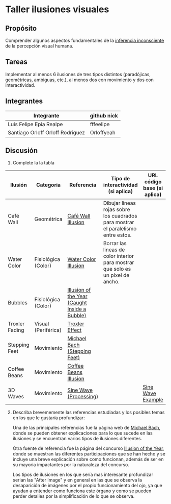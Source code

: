

# Taller ilusiones visuales

## Propósito

Comprender algunos aspectos fundamentales de la [inferencia inconsciente](https://github.com/VisualComputing/Cognitive) de la percepción visual humana.

## Tareas

Implementar al menos 6 ilusiones de tres tipos distintos (paradójicas, geométricas, ambiguas, etc.), al menos dos con movimiento y dos con interactividad.

## Integrantes

| Integrante | github nick |
|------------|-------------|
|       Luis Felipe Epia Realpe    | fffeelipe            |
|       Santiago Orloff Orloff Rodríguez    |   Orloffyeah          |

## Discusión

1. Complete la la tabla

| Ilusión | Categoria | Referencia | Tipo de interactividad (si aplica) | URL código base (si aplica) |
|---------|-----------|------------|------------------------------------|-----------------------------|
|Café Wall        |    Geométrica       | [Café Wall Illusion](http://www.newworldencyclopedia.org/entry/Cafe_wall_illusion)           | Dibujar lineas rojas sobre los cuadrados para mostrar el paralelismo entre estos.                                   |                             |
|Water Color         | Fisiológica (Color) | [Water Color Illusion](http://visualcomputing.github.io/Cognitive/#/5/6)           | Borrar las lineas de color interior para mostrar que solo es un pixel de ancho.                                   |                             |
|Bubbles         |  Fisiológica (Color)         | [Illusion of the Year (Caught Inside a Bubble)](http://illusionoftheyear.com/2016/06/caught-inside-a-bubble/)|                                    |                             |
|Troxler Fading        | Visual (Periférica)        | [Troxler Effect](https://www.illusionsindex.org/i/troxler-effect) |                                    |                             |
|Stepping Feet         | Movimiento           | [Michael Bach (Stepping Feet)](http://www.michaelbach.de/ot/mot-feetLin/index.html)|                                    |                             |
|Coffee Beans         | Movimiento          |  [Coffee Beans Illusion](http://lookmind.com/illusions.php?id=366&cat=6)           |                                    |                             |
|3D Waves         | Movimiento          |  [Sine Wave (Processing)](https://processing.org/examples/sinewave.html)|                                    |    [Sine Wave Example](https://processing.org/examples/sinewave.html)                          |

2. Describa brevememente las referencias estudiadas y los posibles temas en los que le gustaría profundizar:

	Una de las principales referencias fue la página web de [Michael Bach](http://www.michaelbach.de/ot/index.html), donde se pueden obtener explicaciones para lo que sucede en las ilusiones y se encuentran varios tipos de ilusiones diferentes.
	
	Otra fuente de referencia fue la página del concurso [Illusion of the Year](http://illusionoftheyear.com/), donde se muestran las diferentes participaciones que se han hecho y se incluye una breve explicación sobre como funcionan, además de ser en su mayoria impactantes por la naturaleza del concurso.

	Los tipos de ilusiones en los que sería mas interesante profundizar serian las "After Image" y en general en las que se observa la desaparición de imágenes por el propio funcionamiento del ojo, ya que ayudan a entender como funciona este órgano y como se pueden perder detalles por la simplificación de lo que se observa.